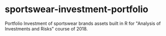 # sportswear-investment-portfolio
Portfolio Investment of sportswear brands assets built in R for "Analysis of Investments and Risks" course of 2018.
